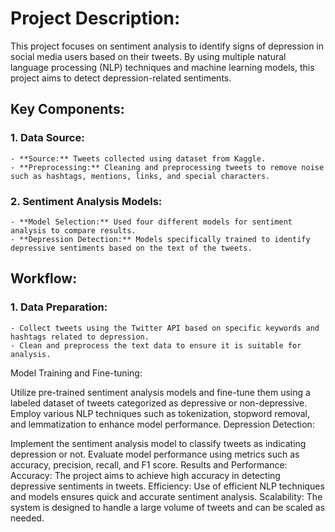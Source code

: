 # Project Description:
This project focuses on sentiment analysis to identify signs of depression in social media users based on their tweets. By using multiple natural language processing (NLP) techniques and machine learning models, this project aims to detect depression-related sentiments.

## Key Components:
  ### 1. Data Source:
    - **Source:** Tweets collected using dataset from Kaggle.
    - **Preprocessing:** Cleaning and preprocessing tweets to remove noise such as hashtags, mentions, links, and special characters.

  ### 2. Sentiment Analysis Models:
    - **Model Selection:** Used four different models for sentiment analysis to compare results.
    - **Depression Detection:** Models specifically trained to identify depressive sentiments based on the text of the tweets.

## Workflow:
  ### 1. Data Preparation:
    - Collect tweets using the Twitter API based on specific keywords and hashtags related to depression.
    - Clean and preprocess the text data to ensure it is suitable for analysis.

Model Training and Fine-tuning:

Utilize pre-trained sentiment analysis models and fine-tune them using a labeled dataset of tweets categorized as depressive or non-depressive.
Employ various NLP techniques such as tokenization, stopword removal, and lemmatization to enhance model performance.
Depression Detection:

Implement the sentiment analysis model to classify tweets as indicating depression or not.
Evaluate model performance using metrics such as accuracy, precision, recall, and F1 score.
Results and Performance:
Accuracy: The project aims to achieve high accuracy in detecting depressive sentiments in tweets.
Efficiency: Use of efficient NLP techniques and models ensures quick and accurate sentiment analysis.
Scalability: The system is designed to handle a large volume of tweets and can be scaled as needed.
